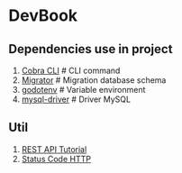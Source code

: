 # DevBook

## Dependencies use in project

1. [Cobra CLI](https://github.com/spf13/cobra) # CLI command
2. [Migrator](https://github.com/larapulse/migrator) # Migration database schema
3. [godotenv](https://github.com/joho/godotenv) # Variable environment
4. [mysql-driver](https://github.com/go-sql-driver/mysql) # Driver MySQL

## Util

1. [REST API Tutorial](https://restfulapi.net/)
2. [Status Code HTTP](https://developer.mozilla.org/en-US/docs/Web/HTTP/Status)
